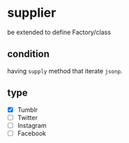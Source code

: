 # supplier

be extended to define Factory/class

## condition

having `supply` method that iterate `jsonp`.

## type

- [x] Tumblr
- [ ] Twitter
- [ ] Instagram
- [ ] Facebook